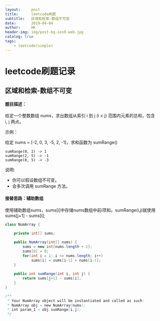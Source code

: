 ```yaml
---
layout:     post
title:      leetcode刷题
subtitle:   区域和检索-数组不可变
date:       2019-04-04
author:     HK
header-img: img/post-bg-ios9-web.jpg
catalog: true
tags:
    - leetcode(simple)
---
```

# leetcode刷题记录
## 区域和检索-数组不可变

#### 题目描述：
给定一个整数数组  nums，求出数组从索引 i 到 j  (i ≤ j) 范围内元素的总和，包含 i,  j 两点。

示例：

给定 nums = [-2, 0, 3, -5, 2, -1]，求和函数为 sumRange()

    sumRange(0, 2) -> 1
    sumRange(2, 5) -> -1
    sumRange(0, 5) -> -3
说明:
* 你可以假设数组不可变。
* 会多次调用 sumRange 方法。

#### 接替思路：辅助数组
使用辅助数组sums，sums[i]中存储nums数组中前i项和。sumRange(i,j)就使用sums[j+1] - sums[i];
```java
class NumArray {
    
    private int[] sums;

    public NumArray(int[] nums) {
        sums = new int[nums.length + 1];
        sums[0] = 0;
        for(int i = 1; i <= nums.length; i++)
            sums[i] = sums[i-1] + nums[i-1];
    }
    
    public int sumRange(int i, int j) {
        return sums[j+1] - sums[i];
    }
}

/**
 * Your NumArray object will be instantiated and called as such:
 * NumArray obj = new NumArray(nums);
 * int param_1 = obj.sumRange(i,j);
 */
 ```
